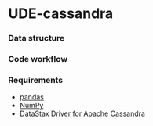 # UDE-cassandra

### Data structure

### Code workflow

### Requirements

* [pandas](https://pandas.pydata.org/getting_started.html)
* [NumPy](https://numpy.org/install/)
* [DataStax Driver for Apache Cassandra](https://github.com/datastax/python-driver#datastax-driver-for-apache-cassandra)
